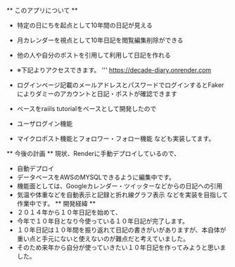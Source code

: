 ** このアプリについて **
* 特定の日にちを起点として10年間の日記が見える
* 月カレンダーを視点として10年日記を閲覧編集削除ができる
* 他の人や自分のポストを引用して利用して日記を作れる
* ※下記よりアクセスできます。
''' https://decade-diary.onrender.com
* ログインページ記載のメールアドレスとパスワードでログインするとFakerによりダミーのアカウントと日記・ポストが確認できます

* ベースをraiils tutorialをベースとして開発したので
* ユーザログイン機能
* マイクロポスト機能とフォロワー・フォロー機能
なども実装してます。

** 今後の計画 **
現状、Renderに手動デプロイしているので、
* 自動デプロイ
* データベースをAWSのMYSQLできるように編集中です。
* 機能面としては、Googleカレンダー・ツイッターなどからの日記への引用
* 気温や体重などを自動表示と記録と折れ線グラフ表示
などを実装を目指して作業中です。
** 開発経緯 **
* ２０１４年から１０年日記を始めて、
* 今年で１０年目となり今使っている１０年日記が完了します。
* １０年日記は１０年間を振り返れて日記の書きがいがありますが、本自体が重い点と手元にないと使えないのが難点だと考えていました。
* そのため来年から自分が使っていきたい１０年日記を作ってみようと思いました。